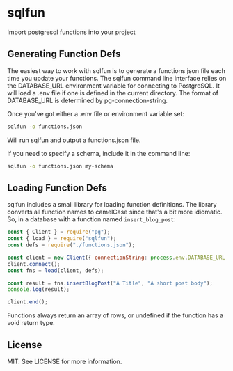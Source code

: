 # sqlfun

Import postgresql functions into your project

## Generating Function Defs

The easiest way to work with sqlfun is to generate a functions json file each
time you update your functions. The sqlfun command line interface relies on the
DATABASE_URL environment variable for connecting to PostgreSQL. It will load a
.env file if one is defined in the current directory. The format of DATABASE_URL
is determined by pg-connection-string.

Once you've got either a .env file or environment variable set:

```sh
sqlfun -o functions.json
```

Will run sqlfun and output a functions.json file.

If you need to specify a schema, include it in the command line:

```sh
sqlfun -o functions.json my-schema
```

## Loading Function Defs

sqlfun includes a small library for loading function definitions. The library
converts all function names to camelCase since that's a bit more idiomatic. So,
in a database with a function named `insert_blog_post`:

```javascript
const { Client } = require("pg");
const { load } = require("sqlfun");
const defs = require("./functions.json");

const client = new Client({ connectionString: process.env.DATABASE_URL });
client.connect();
const fns = load(client, defs);

const result = fns.insertBlogPost("A Title", "A short post body");
console.log(result);

client.end();
```

Functions always return an array of rows, or undefined if the function
has a void return type.

## License

MIT. See LICENSE for more information.
